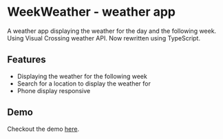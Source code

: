 # WeekWeather - weather app

A weather app displaying the weather for the day and the following week. Using Visual Crossing weather API. Now rewritten using TypeScript.

## Features

- Displaying the weather for the following week
- Search for a location to display the weather for
- Phone display responsive

## Demo

Checkout the demo [here](https://ktotopawel.github.io/weather-app/).
